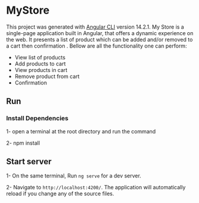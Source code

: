 # MyStore

This project was generated with [Angular CLI](https://github.com/angular/angular-cli) version 14.2.1.
My Store is a single-page application built in Angular, that offers a dynamic experience on the web. It presents a list of product which can be added and/or removed to a cart then confirmation . Bellow are all the functionality one can perform:

- View list of products
- Add products to cart
- View products in cart
- Remove product from cart
- Confirmation

## Run

### Install Dependencies

1- open a terminal at the root directory and run the command

2- npm install

## Start server

1- On the same terminal, Run `ng serve` for a dev server.

2- Navigate to `http://localhost:4200/`. The application will automatically reload if you change any of the source files.
